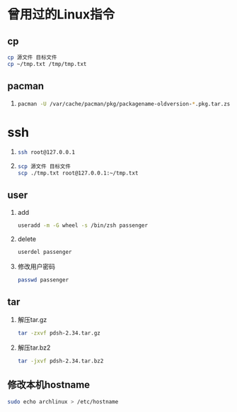 # 曾用过的Linux指令

## cp

```bash
cp 源文件 目标文件
cp ~/tmp.txt /tmp/tmp.txt
```

## pacman

1. ```bash
   pacman -U /var/cache/pacman/pkg/packagename-oldversion-*.pkg.tar.zst
   ```

# ssh

1. ```bash
   ssh root@127.0.0.1
   ```

2. ```bash
   scp 源文件 目标文件
   scp ./tmp.txt root@127.0.0.1:~/tmp.txt
   ```

## user

1. add

   ```bash
   useradd -m -G wheel -s /bin/zsh passenger 
   ```

2. delete

   ```bash
   userdel passenger
   ```

3. 修改用户密码

   ```bash
   passwd passenger
   ```


## tar

1. 解压tar.gz

   ```bash
   tar -zxvf pdsh-2.34.tar.gz
   ```

2. 解压tar.bz2

   ```bash
   tar -jxvf pdsh-2.34.tar.bz2
   ```


## 修改本机hostname

```bash
sudo echo archlinux > /etc/hostname
```

